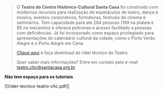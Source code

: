 > O **Teatro do Centro Histórico-Cultural Santa Casa** foi construído com modernos recursos para realização de espetáculos de teatro, dança e música, eventos corporativos, formaturas, festivais de cinema e seminários. Tem capacidade para até 284 pessoas (199 na plateia e 85 no mezanino) e oferece poltronas e acesso facilitado a pessoas com deficiências. Já foi incorporado como espaço privilegiado para apresentações do calendário cultural da cidade, como o Porto Verão Alegre e o Porto Alegre em Cena.
> 
> [Clique aqui](https://www.chcsantacasa.org.br/wp-content/uploads/2023/03/rider-tecnico-teatro-chc.pdf) e faça download do rider técnico do Teatro.
> 
> Quer saber mais informações? Entre em contato pelo e-mail teatro.chc@santacasa.org.br

**Não tem espaço para os tutoriais**

![[rider-tecnico-teatro-chc.pdf]]